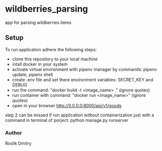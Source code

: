 # wildberries_parsing
app for parsing wildberries items

## Setup

To run application adhere the following steps:
- clone this repository to your local machine
- intall docker in your system
- activate virtual environment with pipenv manager by commands: pipenv update, pipenv shell
- create .env file and set there environment variables: SECRET_KEY and DEBUG
- run the command: "docker build -t <image_name> ." (ignore quotes)
- run container with command: "docker run <image_name>" (ignore quotes)
- open in your browser http://0.0.0.0:8000/api/v1/goods 

step 2 can be missed if run application without containerization just with a command in terminal of porject: python manage.py runserver 

### Author

Roslik Dmitry
